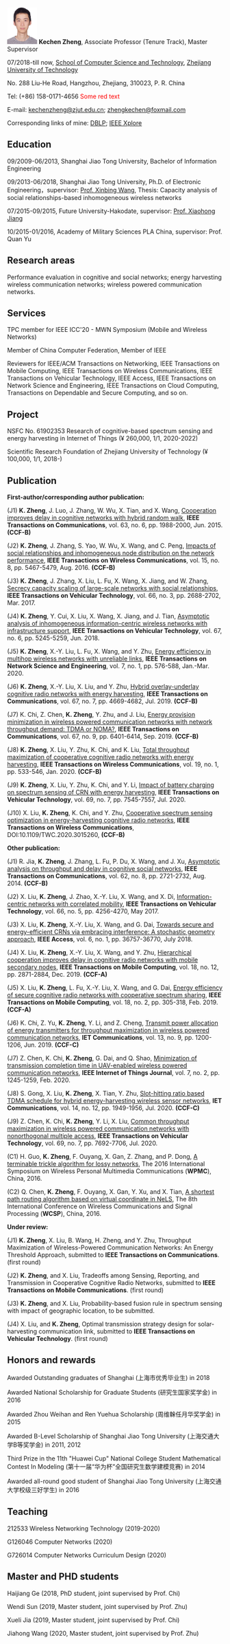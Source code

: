 <img src="2.JPG" width="70" height="85"/>  **Kechen Zheng**, Associate Professor (Tenure Track), Master Supervisor

07/2018-till now, [School of Computer Science and Technology](http://www.software.zjut.edu.cn/), [Zhejiang University of Technology](http://www.zjut.edu.cn/) 

No. 288 Liu-He Road, Hangzhou, Zhejiang, 310023, P. R. China

Tel: (+86) 158-0171-4656
<font color="red"> Some red text </font> 

E-mail: kechenzheng@zjut.edu.cn; zhengkechen@foxmail.com

Corresponding links of mine: [DBLP](https://dblp.uni-trier.de/pers/hd/z/Zheng:Kechen);   [IEEE Xplore](https://ieeexplore.ieee.org/author/37085359644)

## Education

09/2009-06/2013, Shanghai Jiao Tong University, Bachelor of Information Engineering

09/2013-06/2018, Shanghai Jiao Tong University, Ph.D. of Electronic Engineering，supervisor: [Prof. Xinbing Wang](http://iwct.sjtu.edu.cn/Personal/xwang8/), Thesis: Capacity analysis of social relationships-based inhomogeneous wireless networks

07/2015-09/2015, Future University-Hakodate, supervisor: [Prof. Xiaohong Jiang](http://www.fun.ac.jp/research/faculty_members/xiaohongjiang/)

10/2015-01/2016, Academy of Military Sciences PLA China, supervisor: Prof. Quan Yu

## Research areas

Performance evaluation in cognitive and social networks; energy harvesting wireless communication networks; wireless powered communication networks.

## Services
TPC member for IEEE ICC'20 - MWN Symposium (Mobile and Wireless Networks)

Member of China Computer Federation, Member of IEEE

Reviewers for IEEE/ACM Transactions on Networking, IEEE Transactions on Mobile Computing, IEEE Transactions on Wireless Communications, IEEE Transactions on Vehicular Technology, IEEE Access, IEEE Transactions on Network Science and Engineering, IEEE Transactions on Cloud Computing, Transactions on Dependable and Secure Computing, and so on.

## Project
NSFC No. 61902353  Research of cognitive-based spectrum sensing and energy harvesting in Internet of Things  (¥ 260,000, 1/1, 2020-2022)

Scientific Research Foundation of Zhejiang University of Technology (¥ 100,000, 1/1, 2018-)

## Publication

**First-author/corresponding author publication:**

(J1) **K. Zheng**, J. Luo, J. Zhang, W. Wu, X. Tian, and X. Wang, [Cooperation improves delay in cognitive networks with hybrid random walk](https://ieeexplore.ieee.org/document/7070747),  **IEEE Transactions on Communications**, vol. 63, no. 6, pp. 1988-2000, Jun. 2015. **(CCF-B)**

(J2) **K. Zheng**, J. Zhang, S. Yao, W. Wu, X. Wang, and C. Peng, [Impacts of social relationships and inhomogeneous node distribution on the network performance](https://ieeexplore.ieee.org/document/7462274), **IEEE Transactions on Wireless Communications**, vol. 15, no. 8, pp. 5467-5479, Aug. 2016. **(CCF-B)**

(J3) **K. Zheng**, J. Zhang, X. Liu, L. Fu, X. Wang, X. Jiang, and W. Zhang, [Secrecy capacity scaling of large-scale networks with social relationships](https://ieeexplore.ieee.org/document/7496960), **IEEE Transactions on Vehicular Technology**, vol. 66, no. 3, pp. 2688-2702, Mar. 2017.

(J4) **K. Zheng**, Y. Cui, X. Liu, X. Wang, X. Jiang, and J. Tian, [Asymptotic analysis of inhomogeneous information-centric wireless networks with infrastructure support](https://ieeexplore.ieee.org/document/8304646), **IEEE Transactions on Vehicular Technology**, vol. 67, no. 6, pp. 5245-5259, Jun. 2018.

(J5) **K. Zheng**, X.-Y. Liu, L. Fu, X. Wang, and Y. Zhu, [Energy efficiency in multihop wireless networks with unreliable links](https://ieeexplore.ieee.org/document/8598721), **IEEE Transactions on Network Science and Engineering**, vol. 7, no. 1, pp. 576-588, Jan.-Mar. 2020.

(J6) **K. Zheng**, X.-Y. Liu, X. Liu, and Y. Zhu, [Hybrid overlay-underlay cognitive radio networks with energy harvesting](https://ieeexplore.ieee.org/document/8695113), **IEEE Transactions on Communications**, vol. 67, no. 7, pp. 4669-4682, Jul. 2019. **(CCF-B)**

(J7) K. Chi, Z. Chen, **K. Zheng**, Y. Zhu, and J. Liu, [Energy provision minimization in wireless powered communication networks with network throughput demand: TDMA or NOMA?](https://ieeexplore.ieee.org/document/8733057), **IEEE Transactions on Communications**, vol. 67, no. 9, pp. 6401-6414, Sep. 2019. **(CCF-B)**

(J8) **K. Zheng**, X. Liu, Y. Zhu, K. Chi, and K. Liu, [Total throughput maximization of cooperative cognitive radio networks with energy harvesting](https://ieeexplore.ieee.org/document/8874991), **IEEE Transactions on Wireless Communications**, vol. 19, no. 1, pp. 533-546, Jan. 2020. **(CCF-B)**

(J9) **K. Zheng**, X. Liu, Y. Zhu, K. Chi, and Y. Li, [Impact of battery charging on spectrum sensing of CRN with energy harvesting](https://ieeexplore.ieee.org/document/9091209), **IEEE Transactions on Vehicular Technology**, vol. 69, no. 7, pp. 7545-7557, Jul. 2020. 

(J10) X. Liu, **K. Zheng**, K. Chi, and Y. Zhu, [Cooperative spectrum sensing optimization in energy-harvesting cognitive radio networks](https://ieeexplore.ieee.org/document/9170532), **IEEE Transactions on Wireless Communications**, DOI:10.1109/TWC.2020.3015260, **(CCF-B)**

**Other publication:**

(J1) R. Jia, **K. Zheng**, J. Zhang, L. Fu, P. Du, X. Wang, and J. Xu, [Asymptotic analysis on throughput and delay in cognitive social networks](https://ieeexplore.ieee.org/document/6853384), **IEEE Transactions on Communications**, vol. 62, no. 8, pp. 2721-2732, Aug. 2014. **(CCF-B)**

(J2) X. Liu, **K. Zheng**, J. Zhao, X.-Y. Liu, X. Wang, and X. Di, [Information-centric networks with correlated mobility](https://ieeexplore.ieee.org/document/7551158), **IEEE Transactions on Vehicular Technology**, vol. 66, no. 5, pp. 4256-4270, May 2017.

(J3) X. Liu, **K. Zheng**, X.-Y. Liu, X. Wang, and G. Dai, [Towards secure and energy-efficient CRNs via embracing interference: A stochastic geometry approach](https://ieeexplore.ieee.org/document/8402212), **IEEE Access**, vol. 6, no. 1, pp. 36757-36770, July 2018.

(J4) X. Liu, **K. Zheng**, X.-Y. Liu, X. Wang, and Y. Zhu, [Hierarchical cooperation improves delay in cognitive radio networks with mobile secondary nodes](https://ieeexplore.ieee.org/document/8570778), **IEEE Transactions on Mobile Computing**, vol. 18, no. 12, pp. 2871-2884, Dec. 2019. **(CCF-A)**

(J5) X. Liu, **K. Zheng**, L. Fu, X.-Y. Liu, X. Wang, and G. Dai, [Energy efficiency of secure cognitive radio networks with cooperative spectrum sharing](https://ieeexplore.ieee.org/document/8362946), **IEEE Transactions on Mobile Computing**, vol. 18, no. 2, pp. 305-318, Feb. 2019. **(CCF-A)**

(J6) K. Chi, Z. Yu, **K. Zheng**, Y. Li, and Z. Cheng, [Transmit power allocation of energy transmitters for throughput maximization in wireless powered communication networks](https://ieeexplore.ieee.org/document/8732064), **IET Communications**, vol. 13, no. 9, pp. 1200-1206, Jun. 2019. **(CCF-C)**

(J7) Z. Chen, K. Chi, **K. Zheng**, G. Dai, and Q. Shao, [Minimization of transmission completion time in UAV-enabled wireless powered communication networks](https://ieeexplore.ieee.org/document/8902102), **IEEE Internet of Things Journal**, vol. 7, no. 2, pp. 1245-1259, Feb. 2020. 

(J8) S. Gong, X. Liu, **K. Zheng**, X. Tian, Y. Zhu, [Slot-hitting ratio based TDMA schedule for hybrid energy-harvesting wireless sensor networks](https://ieeexplore.ieee.org/document/9146003), **IET Communications**, vol. 14, no. 12, pp. 1949-1956, Jul. 2020. **(CCF-C)**

(J9) Z. Chen, K. Chi, **K. Zheng**, Y. Li, X. Liu, [Common throughput maximization in wireless powered communication networks with nonorthogonal multiple access](https://ieeexplore.ieee.org/document/9076315), **IEEE Transactions on Vehicular Technology**, vol. 69, no. 7, pp. 7692-7706, Jul. 2020. 

(C1) H. Guo, **K. Zheng**, F. Ouyang, X. Gan, Z. Zhang, and P. Dong, [A terminable trickle algorithm for lossy networks](https://ieeexplore.ieee.org/document/7954483), The 2016 International Symposium on Wireless Personal Multimedia Communications (**WPMC**), China, 2016.

(C2) Q. Chen, **K. Zheng**, F. Ouyang, X. Gan, Y. Xu, and X. Tian, [A shortest path routing algorithm based on virtual coordinate in NeLS](https://ieeexplore.ieee.org/document/7752568), The 8th International Conference on Wireless Communications and Signal Processing (**WCSP**), China, 2016.

**Under review:**

(J1) **K. Zheng**, X. Liu, B. Wang, H. Zheng, and Y. Zhu, Throughput Maximization of Wireless-Powered Communication Networks: An Energy Threshold Approach, submitted to **IEEE Transactions on Communications**. (first round)

(J2) **K. Zheng**, and X. Liu, Tradeoffs among Sensing, Reporting, and Transmission in Cooperative Cognitive Radio Networks, submitted to **IEEE Transactions on Mobile Communications**. (first round)

(J3) **K. Zheng**, and X. Liu, Probability-based fusion rule in spectrum sensing with impact of geographic location, to be submitted.

(J4) X. Liu, and **K. Zheng**, Optimal transmission strategy design for solar-harvesting communication link, submitted to **IEEE Transactions on Vehicular Technology**.  (first round)

## Honors and rewards

Awarded Outstanding graduates of Shanghai (上海市优秀毕业生) in 2018

Awarded National Scholarship for Graduate Students (研究生国家奖学金) in 2016

Awarded Zhou Weihan and Ren Yuehua Scholarship (周维榦任月华奖学金) in 2015

Awarded B-Level Scholarship of Shanghai Jiao Tong University (上海交通大学B等奖学金) in 2011, 2012

Third Prize in the 11th "Huawei Cup" National College Student Mathematical Contest In Modeling (第十一届“华为杯”全国研究生数学建模竞赛) in 2014

Awarded all-round good student of Shanghai Jiao Tong University (上海交通大学校级三好学生) in 2016

## Teaching

212533 Wireless Networking Technology (2019-2020)

G126046 Computer Networks (2020)

G726014 Computer Networks Curriculum Design (2020)

## Master and PHD students

Haijiang Ge (2018, PhD student, joint supervised by Prof. Chi)

Wendi Sun (2019, Master student, joint supervised by Prof. Zhu)

Xueli Jia (2019, Master student, joint supervised by Prof. Chi)

Jiahong Wang (2020, Master student, joint supervised by Prof. Zhu)
